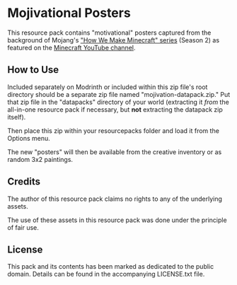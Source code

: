 # Mojivational Posters

This resource pack contains "motivational" posters captured from the
background of Mojang's
["How We Make Minecraft" series](https://www.youtube.com/playlist?list=PLZHdY_46KnYtODUzKsnX_KWI4fAdUVdGk) (Season 2)
as featured on the [Minecraft YouTube channel](https://www.youtube.com/minecraft).

## How to Use

Included separately on Modrinth or included within this zip file's root directory should be a separate
zip file named "mojivation-datapack.zip." Put that zip file in the "datapacks" directory of your world
(extracting it _from_ the all-in-one resource pack if necessary, but **not** extracting the datapack
zip itself).

Then place this zip within your resourcepacks folder and load it from the Options menu.

The new "posters" will then be available from the creative inventory or as random 3x2 paintings.

## Credits

The author of this resource pack claims no rights to any of the underlying assets.

The use of these assets in this resource pack was done under the principle of fair use.

## License

This pack and its contents has been marked as dedicated to the public domain. Details can be found in
the accompanying LICENSE.txt file.
